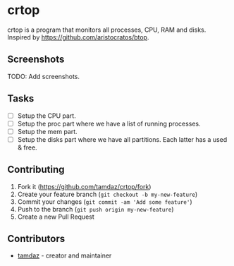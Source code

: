 # crtop

crtop is a program that monitors all processes, CPU, RAM and disks. Inspired by https://github.com/aristocratos/btop.

## Screenshots

TODO: Add screenshots.

## Tasks

- [ ] Setup the CPU part.
- [ ] Setup the proc part where we have a list of running processes.
- [ ] Setup the mem part.
- [ ] Setup the disks part where we have all partitions. Each latter has a used & free.

## Contributing

1. Fork it (<https://github.com/tamdaz/crtop/fork>)
2. Create your feature branch (`git checkout -b my-new-feature`)
3. Commit your changes (`git commit -am 'Add some feature'`)
4. Push to the branch (`git push origin my-new-feature`)
5. Create a new Pull Request

## Contributors

- [tamdaz](https://github.com/tamdaz) - creator and maintainer
